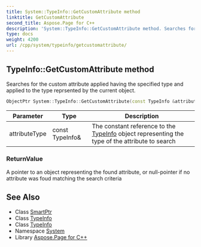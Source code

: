 ```yaml
---
title: System::TypeInfo::GetCustomAttribute method
linktitle: GetCustomAttribute
second_title: Aspose.Page for C++
description: 'System::TypeInfo::GetCustomAttribute method. Searches for the custom attribute applied having the specified type and applied to the type reprsented by the current object in C++.'
type: docs
weight: 4200
url: /cpp/system/typeinfo/getcustomattribute/
---
```

## TypeInfo::GetCustomAttribute method


Searches for the custom attribute applied having the specified type and applied to the type reprsented by the current object.

```cpp
ObjectPtr System::TypeInfo::GetCustomAttribute(const TypeInfo &attributeType) const
```


| Parameter | Type | Description |
| --- | --- | --- |
| attributeType | const TypeInfo\& | The constant reference to the [TypeInfo](../) object representing the type of the attribute to search |

### ReturnValue

A pointer to an object representing the found attribute, or null-pointer if no attribute was foud matching the search criteria

## See Also

* Class [SmartPtr](../../smartptr/)
* Class [TypeInfo](../)
* Class [TypeInfo](../)
* Namespace [System](../../)
* Library [Aspose.Page for C++](../../../)
